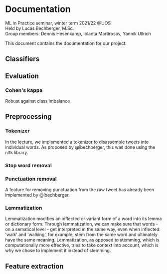 # Documentation
ML in Practice seminar, winter term 2021/22 @UOS  
Held by Lucas Bechberger, M.Sc.  
Group members: Dennis Hesenkamp, Iolanta Martirosov, Yannik Ullrich

This document contains the documentation for our project.

<!-- Classifier section -->
## Classifiers

<!-- Evaluation section -->
## Evaluation

### Cohen's kappa
Robust against class imbalance

<!-- Preprocessing section -->
## Preprocessing

### Tokenizer
In the lecture, we implemented a tokenizer to disassemble tweets into individual words. 
As proposed by @lbechberger, this was done using the nltk library.

### Stop word removal

### Punctuation removal
A feature for removing punctuation from the raw tweet has already been implemented by @lbechberger.

### Lemmatization
Lemmatization modifies an inflected or variant form of a word into its lemma or dictionary form. 
Through lemmatization, we can make sure that words - on a sematical level - get interpreted in the same way, 
even when inflected: 'walk' and 'walking', for example, stem from the same word and ultimately have the same meaning. 
Lemmatization, as opposed to stemming, which is computationally more effective, tries to take context into account, 
which is why we chose to implement it instead of stemming.

<!-- Feature extraction section -->
## Feature extraction